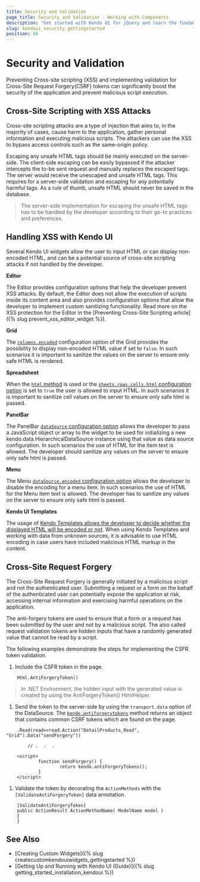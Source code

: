 ```yaml
---
title: Security and Validation
page_title: Security and Validation - Working with Components 
description: "Get started with Kendo UI for jQuery and learn the fundamentals for XSS and CSRF attacks."
slug: kendoui_security_gettingstarted
position: 60
---
```


# Security and Validation

Preventing Cross-site scripting (XSS) and implementing validation for Cross-Site Request Forgery(CSRF) tokens can significantly boost the security of the application and prevent malicious script execution.

## Cross-Site Scripting with XSS Attacks

Cross-site scripting attacks are a type of injection that aims to, in the majority of cases, cause harm to the application, gather personal information and executing malicious scripts. The attackers can use the XSS to bypass access controls such as the same-origin policy.

Escaping any unsafe HTML tags should be mainly executed on the server-side. The client-side escaping can be easily bypassed if the attacker intercepts the to-be sent request and manually replaces the escaped tags. The server would receive the unescaped and unsafe HTML tags. This requires for a server-side validation and escaping for any potentially harmful tags. As a rule of thumb, unsafe HTML should never be saved in the database.

> The server-side implementation for escaping the unsafe HTML tags has to be handled by the developer according to their go-to practices and preferences.

## Handling XSS with Kendo UI

Several Kendo UI widgets allow the user to input HTML or can display non-encoded HTML, and can be a potential source of cross-site scripting attacks if not handled by the developer.

**Editor**

The Editor provides configuration options that help the developer prevent XSS attacks. By default, the Editor does not allow the execution of scripts inside its content area and also provides configuration options that allow the developer to implement custom sanitizing functionality. Read more on the XSS protection for the Editor in the [Preventing Cross-Site Scripting article]({% slug prevent_xss_editor_widget %}).

**Grid**

The [`columns.encoded`](/api/javascript/ui/grid/configuration/columns.encoded) configuration option of the Grid provides the possibility to display non-encoded HTML value if set to `false`. In such scenarios it is important to sanitize the values on the server to ensure only safe HTML is rendered.

**Spreadsheet**

When the [`html` method](/api/javascript/spreadsheet/range/methods/html) is used or the [`sheets.rows.cells.html` configuration option](/api/javascript/ui/spreadsheet/configuration/sheets.rows.cells) is set to `true` the user is allowed to input HTML. In such scenarios it is important to sanitize cell values on the server to ensure only safe html is passed.

**PanelBar**

The PanelBar [`dataSource` configuration option](/api/javascript/ui/panelbar/configuration/datasource#datasource) allows the developer to pass a JavaScript object or array to the widget to be used for initializing a new kendo.data.HierarchicalDataSource instance using that value as data source configuration. In such scenarios the use of HTML for the item text is allowed. The developer should sanitize any values on the server to ensure only safe html is passed.

**Menu**

The Menu [`dataSource.encoded` configuration option](/api/javascript/ui/menu/configuration/datasource#datasource) allows the developer to disable the encoding for a menu item. In such scenarios the use of HTML for the Menu item text is allowed. The developer has to sanitize any values on the server to ensure only safe html is passed.

**Kendo UI Templates**

The usage of [Kendo Templates allows the developer to decide whether the displayed HTML will be encoded or not](https://docs.telerik.com/kendo-ui/framework/templates/overview#rendering-html-encoded-values). When using Kendo Templates and working with data from unknown sources, it is advisable to use HTML encoding in case users have included malicious HTML markup in the content.

## Cross-Site Request Forgery

The Cross-Site Request Forgery is generally initiated by a malicious script and not the authenticated user. Submitting a request or a form on the behalf of the authenticated user can potentially expose the application at risk, accessing internal information and exercising harmful operations on the application.

The anti-forgery tokens are used to ensure that a form or a request has been submitted by the user and not by a malicious script. The also called request validation tokens are hidden inputs that have a randomly generated value that cannot be read by a script.

The following examples demonstrate the steps for implementing the CSFR token validation.

1. Include the CSFR token in the page.

  ```
      Html.AntiForgeryToken()
  ```

  > In .NET Environment, the hidden input with the generated value is created by using the AntiForgeryToken() HtmlHelper.

1. Send the token to the server-side by using the `transport.data` option of the DataSource. The [`kendo.antiforgerytokens`](https://docs.telerik.com/kendo-ui/api/javascript/kendo/methods/antiforgerytokens) method returns an object that contains common CSRF tokens which are found on the page.

  ```
      .Read(read=>read.Action("DetailProducts_Read", "Grid").Data("sendForgery"))

          // .  .  .

      <script>
              function sendForgery() {
                      return kendo.antiForgeryTokens();
              }
      </script>

  ```

1. Validate the token by decorating the `ActionMethods` with the `[ValidateAntiForgeryToken]` data annotation.

  ```
      [ValidateAntiForgeryToken]
      public ActionResult ActionMethodName( ModelName model )
      {
      }

  ```

## See Also

* [Creating Custom Widgets]({% slug createcustomkendouiwidgets_gettingstarted %})
* [Getting Up and Running with Kendo UI (Guide)]({% slug getting_started_installation_kendoui %})
